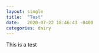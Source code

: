 ```yaml
---
layout: single
title:  "Test"
date:   2020-07-22 18:46:43 -0400
categories: dairy
---
```


This is a test
